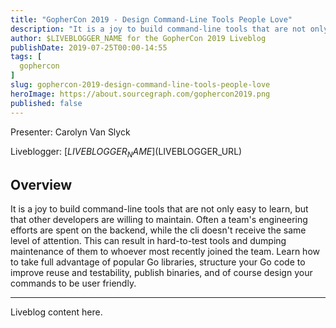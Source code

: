 ```yaml
---
title: "GopherCon 2019 - Design Command-Line Tools People Love"
description: "It is a joy to build command-line tools that are not only easy to learn, but that other developers are willing to maintain. Often a team's engineering efforts are spent on the backend, while the cli doesn't receive the same level of attention. This can result in hard-to-test tools and dumping maintenance of them to whoever most recently joined the team. Learn how to take full advantage of popular Go libraries, structure your Go code to improve reuse and testability, publish binaries, and of course design your commands to be user friendly."
author: $LIVEBLOGGER_NAME for the GopherCon 2019 Liveblog
publishDate: 2019-07-25T00:00-14:55
tags: [
  gophercon
]
slug: gophercon-2019-design-command-line-tools-people-love
heroImage: https://about.sourcegraph.com/gophercon2019.png
published: false
---
```


Presenter: Carolyn Van Slyck

Liveblogger: [$LIVEBLOGGER_NAME]($LIVEBLOGGER_URL)

## Overview

It is a joy to build command-line tools that are not only easy to learn, but that other developers are willing to maintain. Often a team's engineering efforts are spent on the backend, while the cli doesn't receive the same level of attention. This can result in hard-to-test tools and dumping maintenance of them to whoever most recently joined the team. Learn how to take full advantage of popular Go libraries, structure your Go code to improve reuse and testability, publish binaries, and of course design your commands to be user friendly.

---

Liveblog content here.
